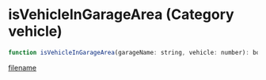 # isVehicleInGarageArea (Category vehicle)

```js
function isVehicleInGarageArea(garageName: string, vehicle: number): boolean
```

[filename](isVehicleInGarageArea_m.md ':include')